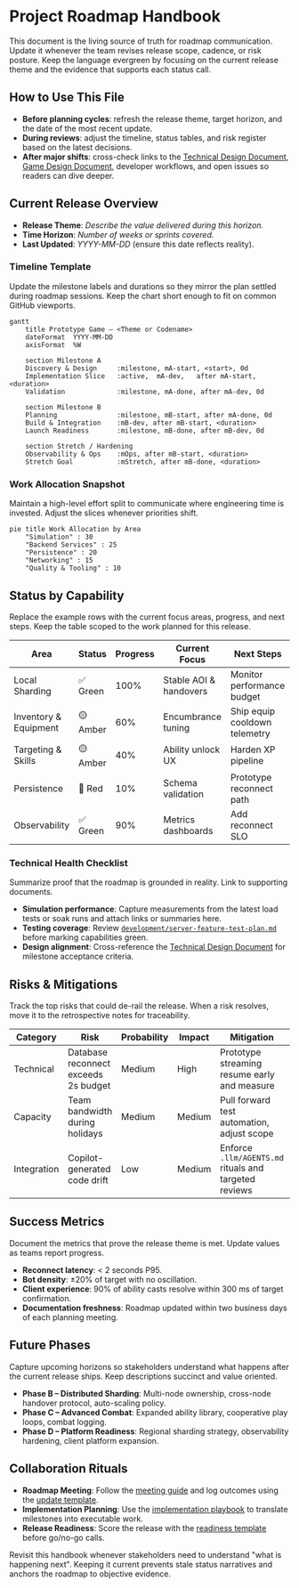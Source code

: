 # Project Roadmap Handbook

This document is the living source of truth for roadmap communication. Update it whenever the team revises release scope, cadence, or risk posture. Keep the language evergreen by focusing on the current release theme and the evidence that supports each status call.

## How to Use This File
- **Before planning cycles**: refresh the release theme, target horizon, and the date of the most recent update.
- **During reviews**: adjust the timeline, status tables, and risk register based on the latest decisions.
- **After major shifts**: cross-check links to the [Technical Design Document](../../architecture/technical-design-document.md), [Game Design Document](../vision/game-design-document.md), developer workflows, and open issues so readers can dive deeper.

## Current Release Overview
- **Release Theme**: _Describe the value delivered during this horizon._
- **Time Horizon**: _Number of weeks or sprints covered._
- **Last Updated**: _YYYY-MM-DD_ (ensure this date reflects reality).

### Timeline Template
Update the milestone labels and durations so they mirror the plan settled during roadmap sessions. Keep the chart short enough to fit on common GitHub viewports.

```mermaid
gantt
    title Prototype Game – <Theme or Codename>
    dateFormat  YYYY-MM-DD
    axisFormat  %W

    section Milestone A
    Discovery & Design     :milestone, mA-start, <start>, 0d
    Implementation Slice   :active,  mA-dev,   after mA-start, <duration>
    Validation             :milestone, mA-done, after mA-dev, 0d

    section Milestone B
    Planning               :milestone, mB-start, after mA-done, 0d
    Build & Integration    :mB-dev, after mB-start, <duration>
    Launch Readiness       :milestone, mB-done, after mB-dev, 0d

    section Stretch / Hardening
    Observability & Ops    :mOps, after mB-start, <duration>
    Stretch Goal           :mStretch, after mB-done, <duration>
```

### Work Allocation Snapshot
Maintain a high-level effort split to communicate where engineering time is invested. Adjust the slices whenever priorities shift.

```mermaid
pie title Work Allocation by Area
    "Simulation" : 30
    "Backend Services" : 25
    "Persistence" : 20
    "Networking" : 15
    "Quality & Tooling" : 10
```

## Status by Capability
Replace the example rows with the current focus areas, progress, and next steps. Keep the table scoped to the work planned for this release.

| Area | Status | Progress | Current Focus | Next Steps |
|------|--------|----------|---------------|------------|
| Local Sharding | ✅ Green | 100% | Stable AOI & handovers | Monitor performance budget |
| Inventory & Equipment | 🟡 Amber | 60% | Encumbrance tuning | Ship equip cooldown telemetry |
| Targeting & Skills | 🟡 Amber | 40% | Ability unlock UX | Harden XP pipeline |
| Persistence | 🔴 Red | 10% | Schema validation | Prototype reconnect path |
| Observability | ✅ Green | 90% | Metrics dashboards | Add reconnect SLO |

### Technical Health Checklist
Summarize proof that the roadmap is grounded in reality. Link to supporting documents.

- **Simulation performance**: Capture measurements from the latest load tests or soak runs and attach links or summaries here.
- **Testing coverage**: Review [`development/server-feature-test-plan.md`](../../development/server-feature-test-plan.md) before marking capabilities green.
- **Design alignment**: Cross-reference the [Technical Design Document](../../architecture/technical-design-document.md) for milestone acceptance criteria.

## Risks & Mitigations
Track the top risks that could de-rail the release. When a risk resolves, move it to the retrospective notes for traceability.

| Category | Risk | Probability | Impact | Mitigation | Owner |
|----------|------|-------------|--------|------------|-------|
| Technical | Database reconnect exceeds 2s budget | Medium | High | Prototype streaming resume early and measure | Backend |
| Capacity | Team bandwidth during holidays | Medium | Medium | Pull forward test automation, adjust scope | PO |
| Integration | Copilot-generated code drift | Low | Medium | Enforce `.llm/AGENTS.md` rituals and targeted reviews | Tech Lead |

## Success Metrics
Document the metrics that prove the release theme is met. Update values as teams report progress.

- **Reconnect latency**: < 2 seconds P95.
- **Bot density**: ±20% of target with no oscillation.
- **Client experience**: 90% of ability casts resolve within 300 ms of target confirmation.
- **Documentation freshness**: Roadmap updated within two business days of each planning meeting.

## Future Phases
Capture upcoming horizons so stakeholders understand what happens after the current release ships. Keep descriptions succinct and value oriented.

- **Phase B – Distributed Sharding**: Multi-node ownership, cross-node handover protocol, auto-scaling policy.
- **Phase C – Advanced Combat**: Expanded ability library, cooperative play loops, combat logging.
- **Phase D – Platform Readiness**: Regional sharding strategy, observability hardening, client platform expansion.

## Collaboration Rituals
- **Roadmap Meeting**: Follow the [meeting guide](meeting-guide.md) and log outcomes using the [update template](update-template.md).
- **Implementation Planning**: Use the [implementation playbook](implementation-playbook.md) to translate milestones into executable work.
- **Release Readiness**: Score the release with the [readiness template](../release/release-readiness-template.md) before go/no-go calls.

Revisit this handbook whenever stakeholders need to understand "what is happening next". Keeping it current prevents stale status narratives and anchors the roadmap to objective evidence.
